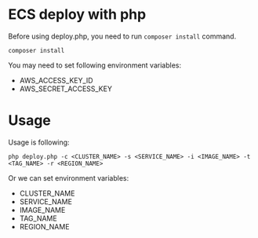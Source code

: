 # ECS deploy with php

Before using deploy.php, you need to run `composer install` command.

```
composer install
```

You may need to set following environment variables:

- AWS_ACCESS_KEY_ID
- AWS_SECRET_ACCESS_KEY

# Usage

Usage is following:

```
php deploy.php -c <CLUSTER_NAME> -s <SERVICE_NAME> -i <IMAGE_NAME> -t <TAG_NAME> -r <REGION_NAME>
```

Or we can set environment variables:

- CLUSTER_NAME
- SERVICE_NAME
- IMAGE_NAME
- TAG_NAME
- REGION_NAME
